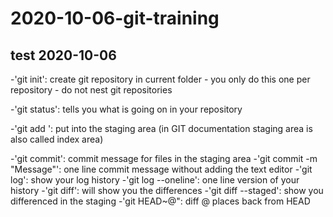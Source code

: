 # 2020-10-06-git-training

## test 2020-10-06

-'git init': create git repository in current folder
	- you only do this one per repository
	- do not nest git repositories

-'git status': tells you what is going on in your repository

-'git add <file>': put <files> into the staging area (in GIT documentation staging area is also called index area)

-'git commit': commit message for files in the staging area 
	-'git commit -m "Message"': one line commit message without adding the text editor
-'git log': show your log history
	-'git log --oneline': one line version of your history
-'git diff': will show you the differences
	-'git diff --staged': show you differenced in the staging
   	-'git HEAD~@": diff @ places back from HEAD

